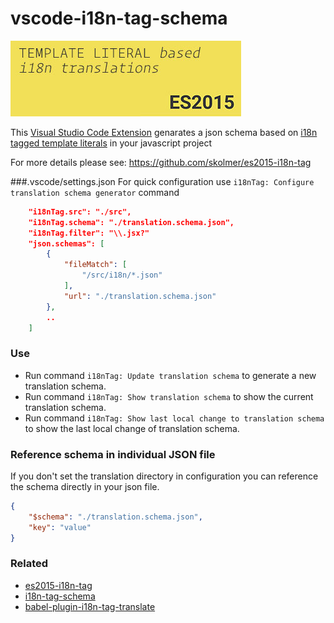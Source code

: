 # vscode-i18n-tag-schema
[![](images/vscode-18n-tag-schema-icon-big.jpg)](https://github.com/skolmer/es2015-i18n-tag)

This [Visual Studio Code Extension](https://marketplace.visualstudio.com/items?itemName=skolmer.vscode-i18n-tag-schema) genarates a json schema based on [i18n tagged template literals](https://github.com/skolmer/es2015-i18n-tag) in your javascript project

For more details please see: https://github.com/skolmer/es2015-i18n-tag

###.vscode/settings.json
For quick configuration use `i18nTag: Configure translation schema generator` command

```json
    "i18nTag.src": "./src",
	"i18nTag.schema": "./translation.schema.json",
	"i18nTag.filter": "\\.jsx?"
    "json.schemas": [
        {
            "fileMatch": [
                "/src/i18n/*.json"
            ],
            "url": "./translation.schema.json"
        },
        ..
    ]
```
   
### Use
* Run command `i18nTag: Update translation schema` to generate a new translation schema.
* Run command `i18nTag: Show translation schema` to show the current translation schema.
* Run command `i18nTag: Show last local change to translation schema` to show the last local change of translation schema.

### Reference schema in individual JSON file
If you don't set the translation directory in configuration you can reference the schema directly in your json file.
```json
{
    "$schema": "./translation.schema.json",
    "key": "value"
}
```

### Related
* [es2015-i18n-tag](https://github.com/skolmer/es2015-i18n-tag)
* [i18n-tag-schema](https://github.com/skolmer/i18n-tag-schema)
* [babel-plugin-i18n-tag-translate](https://github.com/skolmer/babel-plugin-i18n-tag-translate)